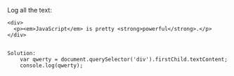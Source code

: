 Log all the text:
	
	<div>
	  <p><em>JavaScript</em> is pretty <strong>powerful</strong>.</p>
	</div>
	

	Solution: 
		var qwerty = document.querySelector('div').firstChild.textContent;
		console.log(qwerty);
